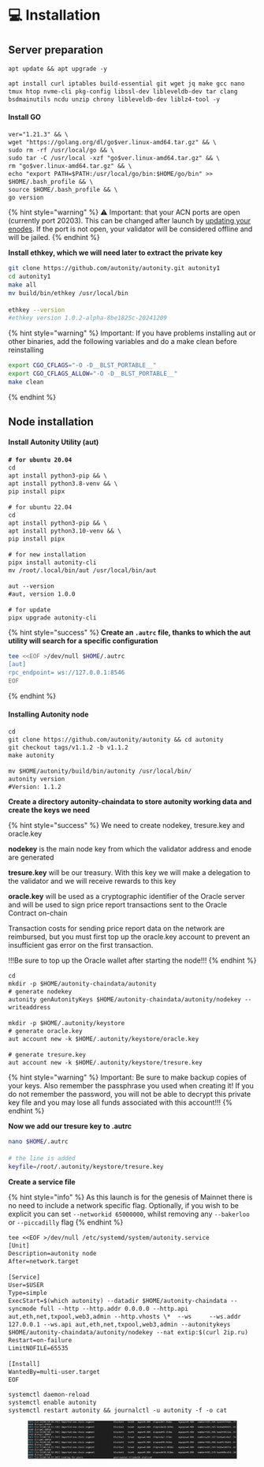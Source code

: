 # 💻 Installation

## Server preparation

```shell
apt update && apt upgrade -y
```

```shell
apt install curl iptables build-essential git wget jq make gcc nano tmux htop nvme-cli pkg-config libssl-dev libleveldb-dev tar clang bsdmainutils ncdu unzip chrony libleveldb-dev liblz4-tool -y
```

#### Install GO

```shell
ver="1.21.3" && \
wget "https://golang.org/dl/go$ver.linux-amd64.tar.gz" && \
sudo rm -rf /usr/local/go && \
sudo tar -C /usr/local -xzf "go$ver.linux-amd64.tar.gz" && \
rm "go$ver.linux-amd64.tar.gz" && \
echo "export PATH=$PATH:/usr/local/go/bin:$HOME/go/bin" >> $HOME/.bash_profile && \
source $HOME/.bash_profile && \
go version
```

{% hint style="warning" %}
⚠️ Important: that your ACN ports are open (currently port 20203). This can be changed after launch by [updating your enodes](https://docs.autonity.org/validators/migrate-vali/#migrating-validator-node-to-a-new-ipport-address). If the port is not open, your validator will be considered offline and will be jailed.
{% endhint %}

**Install ethkey, which we will need later to extract the private key**

```bash
git clone https://github.com/autonity/autonity.git autonity1
cd autonity1
make all
mv build/bin/ethkey /usr/local/bin

ethkey --version
#ethkey version 1.0.2-alpha-8be1825c-20241209
```

{% hint style="warning" %}
Important: If you have problems installing aut or other binaries, add the following variables and do a make clean before reinstalling

```bash
export CGO_CFLAGS="-O -D__BLST_PORTABLE__" 
export CGO_CFLAGS_ALLOW="-O -D__BLST_PORTABLE__"
make clean
```
{% endhint %}



## Node installation

#### Install Autonity Utility (aut)

<pre class="language-shell"><code class="lang-shell"><strong># for ubuntu 20.04
</strong>cd
apt install python3-pip &#x26;&#x26; \
apt install python3.8-venv &#x26;&#x26; \
pip install pipx

# for ubuntu 22.04
cd
apt install python3-pip &#x26;&#x26; \
apt install python3.10-venv &#x26;&#x26; \
pip install pipx

# for new installation
pipx install autonity-cli
mv /root/.local/bin/aut /usr/local/bin/aut

aut --version
#aut, version 1.0.0

# for update
pipx upgrade autonity-cli
</code></pre>

{% hint style="success" %}
**Create an `.autrc` file, thanks to which the aut utility will search for a specific configuration**

```bash
tee <<EOF >/dev/null $HOME/.autrc
[aut]
rpc_endpoint= ws://127.0.0.1:8546
EOF
```
{% endhint %}

#### **Installing Autonity node**

```shell
cd
git clone https://github.com/autonity/autonity && cd autonity
git checkout tags/v1.1.2 -b v1.1.2
make autonity

mv $HOME/autonity/build/bin/autonity /usr/local/bin/
autonity version
#Version: 1.1.2
```

**Create a directory autonity-chaindata to store autonity working data and create the keys we need**

{% hint style="success" %}
We need to create nodekey, tresure.key and oracle.key

**nodekey** is the main node key from which the validator address and enode are generated

**tresure.key** will be our treasury. With this key we will make a delegation to the validator and we will receive rewards to this key

**oracle.key** will be used as a cryptographic identifier of the Oracle server and will be used to sign price report transactions sent to the Oracle Contract on-chain

Transaction costs for sending price report data on the network are reimbursed, but you must first top up the oracle.key account to prevent an insufficient gas error on the first transaction.

!!!Be sure to top up the Oracle wallet after starting the node!!!
{% endhint %}

```shell
cd
mkdir -p $HOME/autonity-chaindata/autonity
# generate nodekey
autonity genAutonityKeys $HOME/autonity-chaindata/autonity/nodekey --writeaddress

mkdir -p $HOME/.autonity/keystore
# generate oracle.key
aut account new -k $HOME/.autonity/keystore/oracle.key

# generate tresure.key
aut account new -k $HOME/.autonity/keystore/tresure.key
```

{% hint style="warning" %}
Important: Be sure to make backup copies of your keys. Also remember the passphrase you used when creating it! If you do not remember the password, you will not be able to decrypt this private key file and you may lose all funds associated with this account!!!
{% endhint %}

**Now we add our tresure key to .autrc**

```bash
nano $HOME/.autrc

# the line is added
keyfile=/root/.autonity/keystore/tresure.key
```

**Create a service file**

{% hint style="info" %}
As this launch is for the genesis of Mainnet there is no need to include a network specific flag. Optionally, if you wish to be explicit you can set `--networkid 65000000`, whilst removing any `--bakerloo` or `--piccadilly` flag
{% endhint %}

```shell
tee <<EOF >/dev/null /etc/systemd/system/autonity.service
[Unit]
Description=autonity node
After=network.target

[Service]
User=$USER
Type=simple
ExecStart=$(which autonity) --datadir $HOME/autonity-chaindata --syncmode full --http --http.addr 0.0.0.0 --http.api aut,eth,net,txpool,web3,admin --http.vhosts \*  --ws     --ws.addr 127.0.0.1 --ws.api aut,eth,net,txpool,web3,admin --autonitykeys $HOME/autonity-chaindata/autonity/nodekey --nat extip:$(curl 2ip.ru)
Restart=on-failure
LimitNOFILE=65535

[Install]
WantedBy=multi-user.target
EOF
```

```shell
systemctl daemon-reload
systemctl enable autonity
systemctl restart autonity && journalctl -u autonity -f -o cat
```

<figure><img src="../../.gitbook/assets/image.png" alt=""><figcaption></figcaption></figure>



